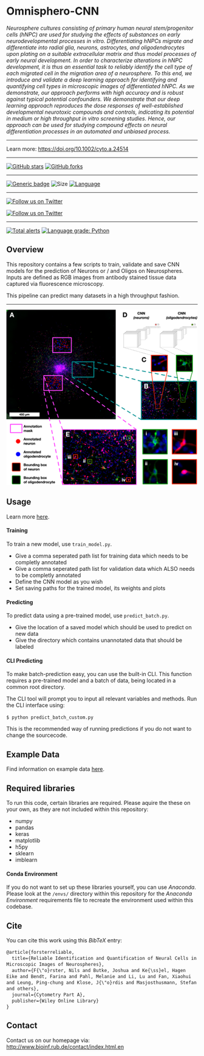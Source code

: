 # Omnisphero-CNN

*Neurosphere cultures consisting of primary human neural stem/progenitor cells (hNPC) are used for studying the effects of substances on early neurodevelopmental processes in vitro.
Differentiating hNPCs migrate and differentiate into radial glia, neurons, astrocytes, and oligodendrocytes upon plating on a suitable extracellular matrix and thus model processes of early neural development.
In order to characterize alterations in hNPC development, it is thus an essential task to reliably identify the cell type of each migrated cell in the migration area of a neurosphere.
To this end, we introduce and validate a deep learning approach for identifying and quantifying cell types in microscopic images of differentiated hNPC.
As we demonstrate, our approach performs with high accuracy and is robust against typical potential confounders.
We demonstrate that our deep learning approach reproduces the dose responses of well-established developmental neurotoxic compounds and controls, indicating its potential in medium or high throughput in vitro screening studies.
Hence, our approach can be used for studying compound effects on neural differentiation processes in an automated and unbiased process.*

***

Learn more: https://doi.org/10.1002/cyto.a.24514

***

[![GitHub stars](https://img.shields.io/github/stars/RUB-Bioinf/omnisphero-cnn.svg?style=social&label=Star)](https://github.com/RUB-Bioinf/omnisphero-cnn) 
[![GitHub forks](https://img.shields.io/github/forks/RUB-Bioinf/omnisphero-cnn.svg?style=social&label=Fork)](https://github.com/RUB-Bioinf/omnisphero-cnn)

***

[![Generic badge](https://img.shields.io/badge/contributions-welcome-brightgreen.svg)](docs/contribute.md)
![Size](https://img.shields.io/github/repo-size/RUB-Bioinf/omnisphero-cnn?style=plastic)
[![Language](https://img.shields.io/github/languages/top/RUB-Bioinf/omnisphero-cnn?style=plastic)](https://github.com/RUB-Bioinf/omnisphero-cnn)

***

[![Follow us on Twitter](https://img.shields.io/twitter/follow/NilsFoer?style=social&logo=twitter)](https://twitter.com/intent/follow?screen_name=NilsFoer)

[![Follow us on Twitter](https://img.shields.io/twitter/follow/JoshuaButke?style=social&logo=twitter)](https://twitter.com/intent/follow?screen_name=JoshuaButke)

***

[![Total alerts](https://img.shields.io/lgtm/alerts/g/RUB-Bioinf/omnisphero-cnn.svg?logo=lgtm&logoWidth=18)](https://lgtm.com/projects/g/RUB-Bioinf/omnisphero-cnn/alerts/)
[![Language grade: Python](https://img.shields.io/lgtm/grade/python/g/RUB-Bioinf/omnisphero-cnn.svg?logo=lgtm&logoWidth=18)](https://lgtm.com/projects/g/RUB-Bioinf/omnisphero-cnn/context:python)

## Overview

This repository contains a few scripts to train, validate and save CNN models for the prediction of Neurons or / and Oligos on Neurospheres.
Inputs are defined as RGB images from antibody stained tissue data captured via fluorescence microscopy.

This pipeline can predict many datasets in a high throughput fashion.

***

![Example screenshot #1](/img/approach_overview.png?raw=true "Approach Overview")

## Usage
Learn more [here](https://github.com/RUB-Bioinf/omnisphero-cnn/wiki/Usage).

#### Training
To train a new model, use `train_model.py`.

- Give a comma seperated path list for training data which needs to be completly annotated
- Give a comma seperated path list for validation data which ALSO needs to be completly annotated
- Define the CNN model as you wish
- Set saving paths for the trained model, its weights and plots

#### Predicting
To predict data using a pre-trained model, use `predict_batch.py`.

- Give the location of a saved model which should be used to predict on new data
- Give the directory which contains unannotated data that should be labeled

#### CLI Predicting
To make batch-prediction easy, you can use the built-in CLI.
This function requires a pre-trained model and a batch of data, being located in a common root directory.

The CLI tool will prompt you to input all relevant variables and methods.
Run the CLI interface using:

```$ python predict_batch_custom.py```

This is the recommended way of running predictions if you do not want to change the sourcecode.

## Example Data
Find information on example data [here](https://github.com/RUB-Bioinf/omnisphero-cnn/wiki/Example-Data).

## Required libraries
To run this code, certain libraries are required.
Please aquire the these on your own, as they are not included within this repository:

 - numpy
 - pandas
 - keras
 - matplotlib
 - h5py
 - sklearn
 - imblearn

#### Conda Environment
If you do not want to set up these libraries yourself, you can use *Anaconda*.
Please look at the `/envs/` directory within this repository for the *Anaconda Environment* requirements file to recreate the environment used within this codebase.

## Cite

You can cite this work using this *BibTeX* entry:

```
@article{forsterreliable,
  title={Reliable Identification and Quantification of Neural Cells in Microscopic Images of Neurospheres},
  author={F{\"o}rster, Nils and Butke, Joshua and Ke{\ss}el, Hagen Eike and Bendt, Farina and Pahl, Melanie and Li, Lu and Fan, Xiaohui and Leung, Ping-chung and Klose, J{\"o}rdis and Masjosthusmann, Stefan and others},
  journal={Cytometry Part A},
  publisher={Wiley Online Library}
}
```

## Contact
Contact us on our homepage via:
http://www.bioinf.rub.de/contact/index.html.en

